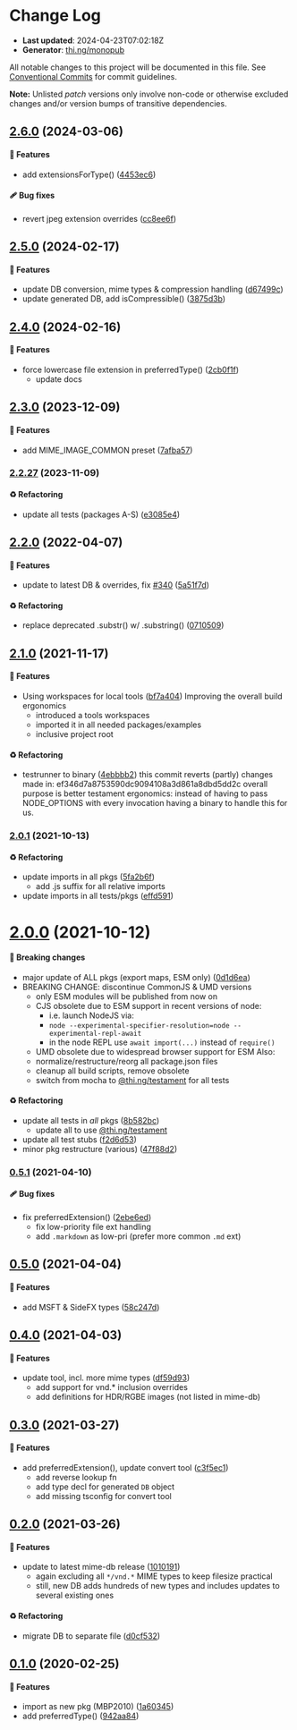 # Change Log

- **Last updated**: 2024-04-23T07:02:18Z
- **Generator**: [thi.ng/monopub](https://thi.ng/monopub)

All notable changes to this project will be documented in this file.
See [Conventional Commits](https://conventionalcommits.org/) for commit guidelines.

**Note:** Unlisted _patch_ versions only involve non-code or otherwise excluded changes
and/or version bumps of transitive dependencies.

## [2.6.0](https://github.com/thi-ng/umbrella/tree/@thi.ng/mime@2.6.0) (2024-03-06)

#### 🚀 Features

- add extensionsForType() ([4453ec6](https://github.com/thi-ng/umbrella/commit/4453ec6))

#### 🩹 Bug fixes

- revert jpeg extension overrides ([cc8ee6f](https://github.com/thi-ng/umbrella/commit/cc8ee6f))

## [2.5.0](https://github.com/thi-ng/umbrella/tree/@thi.ng/mime@2.5.0) (2024-02-17)

#### 🚀 Features

- update DB conversion, mime types & compression handling ([d67499c](https://github.com/thi-ng/umbrella/commit/d67499c))
- update generated DB, add isCompressible() ([3875d3b](https://github.com/thi-ng/umbrella/commit/3875d3b))

## [2.4.0](https://github.com/thi-ng/umbrella/tree/@thi.ng/mime@2.4.0) (2024-02-16)

#### 🚀 Features

- force lowercase file extension in preferredType() ([2cb0f1f](https://github.com/thi-ng/umbrella/commit/2cb0f1f))
  - update docs

## [2.3.0](https://github.com/thi-ng/umbrella/tree/@thi.ng/mime@2.3.0) (2023-12-09)

#### 🚀 Features

- add MIME_IMAGE_COMMON preset ([7afba57](https://github.com/thi-ng/umbrella/commit/7afba57))

### [2.2.27](https://github.com/thi-ng/umbrella/tree/@thi.ng/mime@2.2.27) (2023-11-09)

#### ♻️ Refactoring

- update all tests (packages A-S) ([e3085e4](https://github.com/thi-ng/umbrella/commit/e3085e4))

## [2.2.0](https://github.com/thi-ng/umbrella/tree/@thi.ng/mime@2.2.0) (2022-04-07)

#### 🚀 Features

- update to latest DB & overrides, fix [#340](https://github.com/thi-ng/umbrella/issues/340) ([5a51f7d](https://github.com/thi-ng/umbrella/commit/5a51f7d))

#### ♻️ Refactoring

- replace deprecated .substr() w/ .substring() ([0710509](https://github.com/thi-ng/umbrella/commit/0710509))

## [2.1.0](https://github.com/thi-ng/umbrella/tree/@thi.ng/mime@2.1.0) (2021-11-17)

#### 🚀 Features

- Using workspaces for local tools ([bf7a404](https://github.com/thi-ng/umbrella/commit/bf7a404))
  Improving the overall build ergonomics
  - introduced a tools workspaces
  - imported it in all needed packages/examples
  - inclusive project root

#### ♻️ Refactoring

- testrunner to binary ([4ebbbb2](https://github.com/thi-ng/umbrella/commit/4ebbbb2))
  this commit reverts (partly) changes made in:
  ef346d7a8753590dc9094108a3d861a8dbd5dd2c
  overall purpose is better testament ergonomics:
  instead of having to pass NODE_OPTIONS with every invocation
  having a binary to handle this for us.

### [2.0.1](https://github.com/thi-ng/umbrella/tree/@thi.ng/mime@2.0.1) (2021-10-13)

#### ♻️ Refactoring

- update imports in all pkgs ([5fa2b6f](https://github.com/thi-ng/umbrella/commit/5fa2b6f))
  - add .js suffix for all relative imports
- update imports in all tests/pkgs ([effd591](https://github.com/thi-ng/umbrella/commit/effd591))

# [2.0.0](https://github.com/thi-ng/umbrella/tree/@thi.ng/mime@2.0.0) (2021-10-12)

#### 🛑 Breaking changes

- major update of ALL pkgs (export maps, ESM only) ([0d1d6ea](https://github.com/thi-ng/umbrella/commit/0d1d6ea))
- BREAKING CHANGE: discontinue CommonJS & UMD versions
  - only ESM modules will be published from now on
  - CJS obsolete due to ESM support in recent versions of node:
    - i.e. launch NodeJS via:
    - `node --experimental-specifier-resolution=node --experimental-repl-await`
    - in the node REPL use `await import(...)` instead of `require()`
  - UMD obsolete due to widespread browser support for ESM
  Also:
  - normalize/restructure/reorg all package.json files
  - cleanup all build scripts, remove obsolete
  - switch from mocha to [@thi.ng/testament](https://github.com/thi-ng/umbrella/tree/main/packages/testament) for all tests

#### ♻️ Refactoring

- update all tests in _all_ pkgs ([8b582bc](https://github.com/thi-ng/umbrella/commit/8b582bc))
  - update all to use [@thi.ng/testament](https://github.com/thi-ng/umbrella/tree/main/packages/testament)
- update all test stubs ([f2d6d53](https://github.com/thi-ng/umbrella/commit/f2d6d53))
- minor pkg restructure (various) ([47f88d2](https://github.com/thi-ng/umbrella/commit/47f88d2))

### [0.5.1](https://github.com/thi-ng/umbrella/tree/@thi.ng/mime@0.5.1) (2021-04-10)

#### 🩹 Bug fixes

- fix preferredExtension() ([2ebe6ed](https://github.com/thi-ng/umbrella/commit/2ebe6ed))
  - fix low-priority file ext handling
  - add `.markdown` as low-pri (prefer more common `.md` ext)

## [0.5.0](https://github.com/thi-ng/umbrella/tree/@thi.ng/mime@0.5.0) (2021-04-04)

#### 🚀 Features

- add MSFT & SideFX types ([58c247d](https://github.com/thi-ng/umbrella/commit/58c247d))

## [0.4.0](https://github.com/thi-ng/umbrella/tree/@thi.ng/mime@0.4.0) (2021-04-03)

#### 🚀 Features

- update tool, incl. more mime types ([df59d93](https://github.com/thi-ng/umbrella/commit/df59d93))
  - add support for vnd.* inclusion overrides
  - add definitions for HDR/RGBE images (not listed in mime-db)

## [0.3.0](https://github.com/thi-ng/umbrella/tree/@thi.ng/mime@0.3.0) (2021-03-27)

#### 🚀 Features

- add preferredExtension(), update convert tool ([c3f5ec1](https://github.com/thi-ng/umbrella/commit/c3f5ec1))
  - add reverse lookup fn
  - add type decl for generated `DB` object
  - add missing tsconfig for convert tool

## [0.2.0](https://github.com/thi-ng/umbrella/tree/@thi.ng/mime@0.2.0) (2021-03-26)

#### 🚀 Features

- update to latest mime-db release ([1010191](https://github.com/thi-ng/umbrella/commit/1010191))
  - again excluding all `*/vnd.*` MIME types to keep filesize practical
  - still, new DB adds hundreds of new types and includes updates
    to several existing ones

#### ♻️ Refactoring

- migrate DB to separate file ([d0cf532](https://github.com/thi-ng/umbrella/commit/d0cf532))

## [0.1.0](https://github.com/thi-ng/umbrella/tree/@thi.ng/mime@0.1.0) (2020-02-25)

#### 🚀 Features

- import as new pkg (MBP2010) ([1a60345](https://github.com/thi-ng/umbrella/commit/1a60345))
- add preferredType() ([942aa84](https://github.com/thi-ng/umbrella/commit/942aa84))
